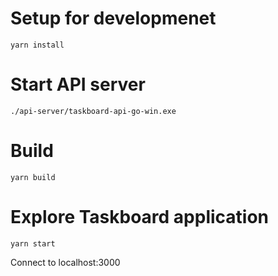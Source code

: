 # Setup for developmenet

```
yarn install
```

# Start API server
```
./api-server/taskboard-api-go-win.exe
```

# Build
```
yarn build
```

# Explore Taskboard application

```
yarn start
```
Connect to localhost:3000